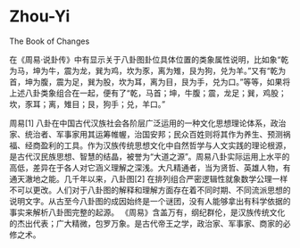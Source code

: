 # Zhou-Yi
The Book of Changes


在《周易·说卦传》中有显示关于八卦图卦位具体位置的类象属性说明，比如象“乾为马，坤为牛，震为龙，巽为鸡，坎为豕，离为雉，艮为狗，兑为羊。”又有“乾为首，坤为腹，震为足，巽为股，坎为耳，离为目，艮为手，兑为口。”等等，如果将上述八卦类象组合在一起，便有了“乾，马首；坤，牛腹；震，龙足；巽，鸡股；坎，豕耳；离，雉目；艮，狗手；兑，羊口。”

周易[1] 八卦在中国古代汉族社会各阶层广泛运用的一种文化思想理论体系，政治家、统治者、军事家用其运筹帷幄，治国安邦；民众百姓则将其作为养生、预测祸福、经商盈利的工具。作为汉族传统思想文化中自然哲学与人文实践的理论根源，是古代汉民族思想、智慧的结晶，被誉为“大道之源”。周易八卦实际运用上水平的高低，差异在于各人对它涵义理解之深浅。大凡精通者，当为贤哲、英雄人物，有通天澈地之能。几千年以来，八卦图[2] 在排列组合严密逻辑性就象数学公理一样不可以更改。人们对于八卦图的解释和理解方面存在着不同时期、不同流派思想的说明文字。从古至今八卦图的成因始终是一个谜团，没有人能够拿出有科学依据的事实来解析八卦图完整的起源。 《周易》含盖万有，纲纪群伦，是汉族传统文化的杰出代表；广大精微，包罗万象。是古代帝王之学，政治家、军事家、商家的必修之术。
